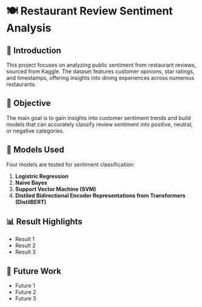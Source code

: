 # 🍽️ Restaurant Review Sentiment Analysis

## 📖 Introduction
This project focuses on analyzing public sentiment from restaurant reviews, sourced from Kaggle. The dataset features customer opinions, star ratings, and timestamps, offering insights into dining experiences across numerous restaurants.

## 🎯 Objective
The main goal is to gain insights into customer sentiment trends and build models that can accurately classify review sentiment into positive, neutral, or negative categories.

## 🧰 Models Used
Four models are tested for sentiment classification:

1. **Logistric Regression**  
2. **Naive Bayes**  
3. **Support Vector Machine (SVM)**  
4. **Distiled Bidirectional Encoder Representations from Transformers (DistilBERT)**
   
## 📊 Result Highlights
- Result 1
- Result 2
- Result 3

## 🔮 Future Work
- Future 1
- Future 2
- Future 3

